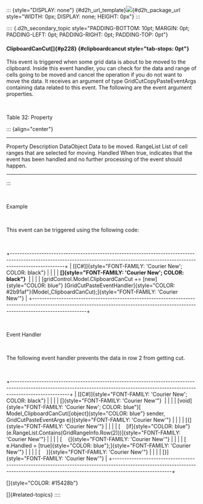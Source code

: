 ::: {style="DISPLAY: none"}
[](ms-xhelp:///?Id=d2h_url_template){#d2h_url_template}![](!package_url!){#d2h_package_url style="WIDTH: 0px; DISPLAY: none; HEIGHT: 0px"}
:::

:::: {.d2h_secondary_topic style="PADDING-BOTTOM: 10pt; MARGIN: 0pt; PADDING-LEFT: 0pt; PADDING-RIGHT: 0pt; PADDING-TOP: 0pt"}
#### ClipboardCanCut[]{#p228} {#clipboardcancut style="tab-stops: 0pt"}

This event is triggered when some grid data is about to be moved to the clipboard. Inside this event handler, you can check for the data and range of cells going to be moved and cancel the operation if you do not want to move the data. It receives an argument of type GridCutCopyPasteEventArgs containing data related to this event. The following are the event argument properties.

 

Table 32: Property

::: {align="center"}
  ------------ ------------------------------------------------------------------------------------------------------------
  Property     Description
  DataObject   Data to be moved.
  RangeList    List of cell ranges that are selected for moving.
  Handled      When true, indicates that the event has been handled and no further processing of the event should happen.
  ------------ ------------------------------------------------------------------------------------------------------------
:::

 

Example

 

This event can be triggered using the following code:

 

+----------------------------------------------------------------------------------------------------------------------------------------------------------------------------------+
| [\[C#\]]{style="FONT-FAMILY: 'Courier New'; COLOR: black"}                                                                                                                       |
|                                                                                                                                                                                  |
| **[]{style="FONT-FAMILY: 'Courier New'; COLOR: black"}**                                                                                                                         |
|                                                                                                                                                                                  |
| [gridControl.Model.ClipboardCanCut += [new]{style="COLOR: blue"} [GridCutPasteEventHandler]{style="COLOR: #2b91af"}(Model_ClipboardCanCut);]{style="FONT-FAMILY: 'Courier New'"} |
+----------------------------------------------------------------------------------------------------------------------------------------------------------------------------------+

 

Event Handler

 

The following event handler prevents the data in row 2 from getting cut.

 

+------------------------------------------------------------------------------------------------------------------------------------------------------------------------------------+
| [\[C#\]]{style="FONT-FAMILY: 'Courier New'; COLOR: black"}                                                                                                                         |
|                                                                                                                                                                                    |
| []{style="FONT-FAMILY: 'Courier New'"}                                                                                                                                             |
|                                                                                                                                                                                    |
| [void]{style="FONT-FAMILY: 'Courier New'; COLOR: blue"}[ Model_ClipboardCanCut([object]{style="COLOR: blue"} sender, GridCutPasteEventArgs e)]{style="FONT-FAMILY: 'Courier New'"} |
|                                                                                                                                                                                    |
| [{]{style="FONT-FAMILY: 'Courier New'"}                                                                                                                                            |
|                                                                                                                                                                                    |
| [    [if]{style="COLOR: blue"} (e.RangeList.Contains(GridRangeInfo.Row(2)))]{style="FONT-FAMILY: 'Courier New'"}                                                                   |
|                                                                                                                                                                                    |
| [    {]{style="FONT-FAMILY: 'Courier New'"}                                                                                                                                        |
|                                                                                                                                                                                    |
| [        e.Handled = [true]{style="COLOR: blue"};]{style="FONT-FAMILY: 'Courier New'"}                                                                                             |
|                                                                                                                                                                                    |
| [    }]{style="FONT-FAMILY: 'Courier New'"}                                                                                                                                        |
|                                                                                                                                                                                    |
| [}]{style="FONT-FAMILY: 'Courier New'"}                                                                                                                                            |
+------------------------------------------------------------------------------------------------------------------------------------------------------------------------------------+

[]{style="COLOR: #15428b"} 

[]{#related-topics}
::::
